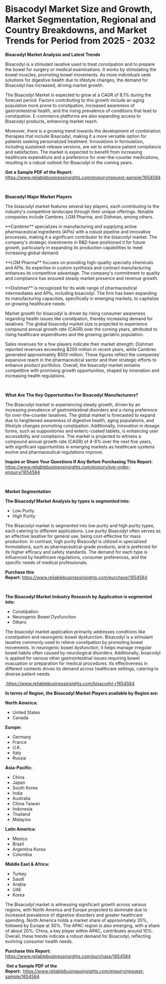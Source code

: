 <p><h1>Bisacodyl Market Size and Growth, Market Segmentation, Regional and Country Breakdowns, and Market Trends for Period from 2025 -  2032</h1></p><p><strong>Bisacodyl Market Analysis and Latest Trends</strong></p>
<p><p>Bisacodyl is a stimulant laxative used to treat constipation and to prepare the bowel for surgery or medical examinations. It works by stimulating the bowel muscles, promoting bowel movements. As more individuals seek solutions for digestive health due to lifestyle changes, the demand for Bisacodyl has increased, driving market growth. </p><p>The Bisacodyl Market is expected to grow at a CAGR of 8.1% during the forecast period. Factors contributing to this growth include an aging population more prone to constipation, increased awareness of gastrointestinal health, and the rising prevalence of conditions that lead to constipation. E-commerce platforms are also expanding access to Bisacodyl products, enhancing market reach. </p><p>Moreover, there is a growing trend towards the development of combination therapies that include Bisacodyl, making it a more versatile option for patients seeking personalized treatment. Innovations in formulation, including sustained-release versions, are set to enhance patient compliance and satisfaction. The market is expected to benefit from increasing healthcare expenditure and a preference for over-the-counter medications, resulting in a robust outlook for Bisacodyl in the coming years.</p></p>
<p><strong>Get a Sample PDF of the Report:&nbsp;</strong> <a href="https://www.reliablebusinessinsights.com/enquiry/request-sample/1654584?utm_campaign=1877&utm_medium=2&utm_source=Github&utm_content=ia&utm_term=19042025&utm_id=bisacodyl">https://www.reliablebusinessinsights.com/enquiry/request-sample/1654584</a></p>
<p>&nbsp;</p>
<p><strong>Bisacodyl Major Market Players</strong></p>
<p><p>The bisacodyl market features several key players, each contributing to the industry's competitive landscape through their unique offerings. Notable companies include Cambrex, LGM Pharma, and Dishman, among others. </p><p>**Cambrex** specializes in manufacturing and supplying active pharmaceutical ingredients (APIs) with a robust pipeline and innovative processes, making it a significant contributor to the bisacodyl market. The company's strategic investments in R&D have positioned it for future growth, particularly in expanding its production capabilities to meet increasing global demand.</p><p>**LGM Pharma** focuses on providing high-quality specialty chemicals and APIs. Its expertise in custom synthesis and contract manufacturing enhances its competitive advantage. The company's commitment to quality and compliance has ensured steady market presence and revenue growth.</p><p>**Dishman** is recognized for its wide range of pharmaceutical intermediates and APIs, including bisacodyl. The firm has been expanding its manufacturing capacities, specifically in emerging markets, to capitalize on growing healthcare needs. </p><p>Market growth for bisacodyl is driven by rising consumer awareness regarding health issues like constipation, thereby increasing demand for laxatives. The global bisacodyl market size is projected to experience compound annual growth rate (CAGR) over the coming years, attributed to rising healthcare expenditures and the growing geriatric population.</p><p>Sales revenues for a few players indicate their market strength: Dishman reported revenues exceeding $200 million in recent years, while Cambrex generated approximately $500 million. These figures reflect the companies' expansive reach in the pharmaceutical sector and their strategic efforts to enhance product portfolios. Overall, the bisacodyl market remains competitive with promising growth opportunities, shaped by innovation and increasing health regulations.</p></p>
<p>&nbsp;</p>
<p><strong>What Are The Key Opportunities For Bisacodyl Manufacturers?</strong></p>
<p><p>The Bisacodyl market is experiencing steady growth, driven by an increasing prevalence of gastrointestinal disorders and a rising preference for over-the-counter laxatives. The global market is forecasted to expand due to heightened awareness of digestive health, aging populations, and lifestyle changes promoting constipation. Additionally, innovation in dosage forms, such as suppositories and enteric-coated tablets, is enhancing user accessibility and compliance. The market is projected to witness a compound annual growth rate (CAGR) of 4-6% over the next five years, with significant opportunities in emerging markets as healthcare systems evolve and pharmaceutical regulations improve.</p></p>
<p><strong>Inquire or Share Your Questions If Any Before Purchasing This Report:</strong> <a href="https://www.reliablebusinessinsights.com/enquiry/pre-order-enquiry/1654584?utm_campaign=1877&utm_medium=2&utm_source=Github&utm_content=ia&utm_term=19042025&utm_id=bisacodyl">https://www.reliablebusinessinsights.com/enquiry/pre-order-enquiry/1654584</a></p>
<p>&nbsp;</p>
<p><strong>Market Segmentation</strong></p>
<p><strong>The Bisacodyl Market Analysis by types is segmented into:</strong></p>
<p><ul><li>Low Purity</li><li>High Purity</li></ul></p>
<p><p>The Bisacodyl market is segmented into low purity and high purity types, each catering to different applications. Low purity Bisacodyl often serves as an effective laxative for general use, being cost-effective for mass production. In contrast, high purity Bisacodyl is utilized in specialized formulations, such as pharmaceutical-grade products, and is preferred for its higher efficacy and safety standards. The demand for each type is influenced by healthcare regulations, consumer preferences, and the specific needs of medical professionals.</p></p>
<p><strong>Purchase this Report:&nbsp;</strong><a href="https://www.reliablebusinessinsights.com/purchase/1654584?utm_campaign=1877&utm_medium=2&utm_source=Github&utm_content=ia&utm_term=19042025&utm_id=bisacodyl">https://www.reliablebusinessinsights.com/purchase/1654584</a></p>
<p>&nbsp;</p>
<p><strong>The Bisacodyl Market Industry Research by Application is segmented into:</strong></p>
<p><ul><li>Constipation</li><li>Neurogenic Bowel Dysfunction</li><li>Others</li></ul></p>
<p><p>The bisacodyl market application primarily addresses conditions like constipation and neurogenic bowel dysfunction. Bisacodyl is a stimulant laxative commonly used to relieve constipation by promoting bowel movements. In neurogenic bowel dysfunction, it helps manage irregular bowel habits often caused by neurological disorders. Additionally, bisacodyl is applied for various other gastrointestinal issues requiring bowel evacuation or preparation for medical procedures. Its effectiveness in different contexts drives its demand across healthcare settings, catering to diverse patient needs.</p></p>
<p><a href="https://www.reliablebusinessinsights.com/bisacodyl-r1654584?utm_campaign=1877&utm_medium=2&utm_source=Github&utm_content=ia&utm_term=19042025&utm_id=bisacodyl">&nbsp;https://www.reliablebusinessinsights.com/bisacodyl-r1654584</a></p>
<p><strong>In terms of Region, the Bisacodyl Market Players available by Region are:</strong></p>
<p>
    <p> <strong> North America: </strong>
        <ul>
            <li>United States</li>
            <li>Canada</li>
        </ul>
        </p> 
    <p> <strong> Europe: </strong>
        <ul>
            <li>Germany</li>
            <li>France</li>
            <li>U.K.</li>
            <li>Italy</li>
            <li>Russia</li>
        </ul>
        </p> 
    <p> <strong> Asia-Pacific: </strong>
        <ul>
            <li>China</li>
            <li>Japan</li>
            <li>South Korea</li>
            <li>India</li>
            <li>Australia</li>
            <li>China Taiwan</li>
            <li>Indonesia</li>
            <li>Thailand</li>
            <li>Malaysia</li>
        </ul>
        </p> 
    <p> <strong> Latin America: </strong>
        <ul>
            <li>Mexico</li>
            <li>Brazil</li>
            <li>Argentina Korea</li>
            <li>Colombia</li>
        </ul>
        </p> 
    <p> <strong> Middle East & Africa: </strong>
        <ul>
            <li>Turkey</li>
            <li>Saudi</li>
            <li>Arabia</li>
            <li>UAE</li>
            <li>Korea</li>
        </ul>
    </p>
    </p>
<p><p>The Bisacodyl market is witnessing significant growth across various regions, with North America and Europe projected to dominate due to increased prevalence of digestive disorders and greater healthcare spending. North America holds a market share of approximately 35%, followed by Europe at 30%. The APAC region is also emerging, with a share of about 20%. China, a key player within APAC, contributes around 10%. Overall, these trends indicate a robust demand for Bisacodyl, reflecting evolving consumer health needs.</p></p>
<p><strong>Purchase this Report: </strong><a href="https://www.reliablebusinessinsights.com/purchase/1654584?utm_campaign=1877&utm_medium=2&utm_source=Github&utm_content=ia&utm_term=19042025&utm_id=bisacodyl">https://www.reliablebusinessinsights.com/purchase/1654584</a></p>
<p>&nbsp;<strong>Get a Sample PDF of the Report:&nbsp;&nbsp;</strong><a href="https://www.reliablebusinessinsights.com/enquiry/request-sample/1654584?utm_campaign=1877&utm_medium=2&utm_source=Github&utm_content=ia&utm_term=19042025&utm_id=bisacodyl">https://www.reliablebusinessinsights.com/enquiry/request-sample/1654584</a></p>
<p><strong></strong></p>
<p><p></p><p></p><p></p></p>
